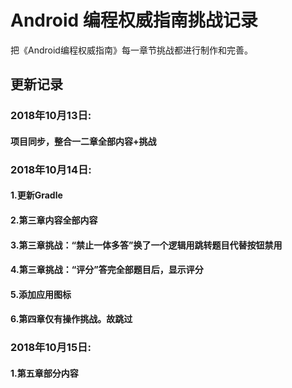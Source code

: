# Android 编程权威指南挑战记录
把《Android编程权威指南》每一章节挑战都进行制作和完善。

## 更新记录
### 2018年10月13日:
#### 项目同步，整合一二章全部内容+挑战
### 2018年10月14日:
#### 1.更新Gradle
#### 2.第三章内容全部内容
#### 3.第三章挑战：“禁止一体多答”换了一个逻辑用跳转题目代替按钮禁用
#### 4.第三章挑战：“评分”答完全部题目后，显示评分
#### 5.添加应用图标
#### 6.第四章仅有操作挑战。故跳过
### 2018年10月15日:
#### 1.第五章部分内容
